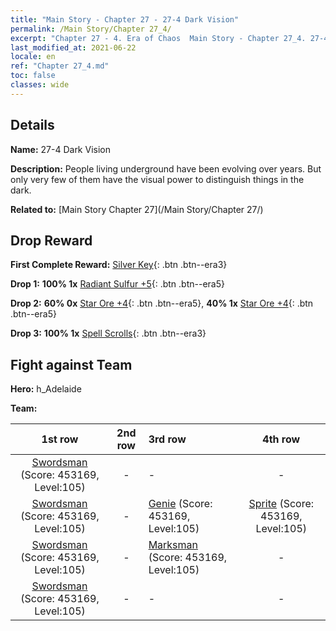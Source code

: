 ```yaml
---
title: "Main Story - Chapter 27 - 27-4 Dark Vision"
permalink: /Main Story/Chapter 27_4/
excerpt: "Chapter 27 - 4. Era of Chaos  Main Story - Chapter 27_4. 27-4 Dark Vision"
last_modified_at: 2021-06-22
locale: en
ref: "Chapter 27_4.md"
toc: false
classes: wide
---
```


## Details

 **Name:** 27-4 Dark Vision

 **Description:** People living underground have been evolving over years. But only very few of them have the visual power to distinguish things in the dark.

 **Related to:** [Main Story Chapter 27](/Main Story/Chapter 27/)

## Drop Reward

 **First Complete Reward:** [Silver Key](/Items/con_693/){: .btn .btn--era3}

 **Drop 1:** **100% 1x** [Radiant Sulfur +5](/Items/mat_99/){: .btn .btn--era5}

 **Drop 2:** **60% 0x** [Star Ore +4](/Items/mat_89/){: .btn .btn--era5}, **40% 1x** [Star Ore +4](/Items/mat_89/){: .btn .btn--era5}

 **Drop 3:** **100% 1x** [Spell Scrolls](/Items/con_694/){: .btn .btn--era3}


## Fight against Team
 **Hero:** h_Adelaide

 **Team:**


  | 1st row | 2nd row | 3rd row | 4th row |
  |:----:|:----:|:----|:----:|
  | [Swordsman](/units/Swordsman/) (Score: 453169, Level:105)  | - | - | - |
  | [Swordsman](/units/Swordsman/) (Score: 453169, Level:105)  | - | [Genie](/units/Genie/) (Score: 453169, Level:105)  | [Sprite](/units/Sprite/) (Score: 453169, Level:105)  |
  | [Swordsman](/units/Swordsman/) (Score: 453169, Level:105)  | - | [Marksman](/units/Marksman/) (Score: 453169, Level:105)  | - |
  | [Swordsman](/units/Swordsman/) (Score: 453169, Level:105)  | - | - | - |


